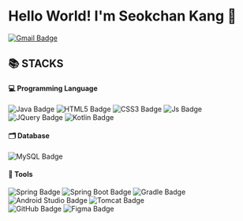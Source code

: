 # Hello World! I'm Seokchan Kang 👋

[![Gmail Badge](https://img.shields.io/badge/-ksc2562@gmail.com-c14438?style=flat-square&logo=Gmail&logoColor=white&link=mailto:ksc2562@gmail.com)](mailto:ksc2562@gmail.com)



## 📚 STACKS

#### 💻 Programming Language
![Java Badge](https://img.shields.io/badge/Java-007396?style=flat-square&logo=java&logoColor=white)
![HTML5 Badge](https://img.shields.io/badge/HTML5-E34F26?style=flat-square&logo=HTML5&logoColor=white)
![CSS3 Badge](https://img.shields.io/badge/CSS3-1572B6?style=flat-square&logo=CSS3&logoColor=white)
![Js Badge](https://img.shields.io/badge/JavaScript-F7DF1E?style=flat-square&logo=javascript&logoColor=black)
![JQuery Badge](https://img.shields.io/badge/JQuery-%230769AD?style=flat-square&logo=jquery&logoColor=white)
![Kotlin Badge](https://img.shields.io/badge/Kotlin-%237F52FF?style=flat-square&logo=kotlin&logoColor=white)

#### 🗂 Database
![MySQL Badge](https://img.shields.io/badge/MySQL-4479A1?style=flat-square&logo=mysql&logoColor=white)

#### 🔧 Tools
![Spring Badge](https://img.shields.io/badge/Spring-6DB33F?style=flat-square&logo=Spring&logoColor=white)
![Spring Boot Badge](https://img.shields.io/badge/Spring_Boot-6DB33F?style=flat-square&logo=SpringBoot&logoColor=white)
![Gradle Badge](https://img.shields.io/badge/Gradle-%2302303A?style=flat-square&logo=gradle&logoColor=white)
![Android Studio Badge](https://img.shields.io/badge/Android%20Studio-%233DDC84?style=flat-square&logo=androidstudio&logoColor=white)
![Tomcat Badge](https://img.shields.io/badge/Apache_Tomcat-%23F8DC75?style=flat-square&logo=apachetomcat&logoColor=white)
<br>
![GitHub Badge](https://img.shields.io/badge/GitHub-%23181717?style=flat-square&logo=github&logoColor=white)
![Figma Badge](https://img.shields.io/badge/Figma-%23F24E1E?style=flat-square&logo=figma&logoColor=white)



<!--
**Razzvill/Razzvill** is a ✨ _special_ ✨ repository because its `README.md` (this file) appears on your GitHub profile.

Here are some ideas to get you started:

- 🔭 I’m currently working on ...
- 🌱 I’m currently learning ...
- 👯 I’m looking to collaborate on ...
- 🤔 I’m looking for help with ...
- 💬 Ask me about ...
- 📫 How to reach me: ...
- 😄 Pronouns: ...
- ⚡ Fun fact: ...
-->
